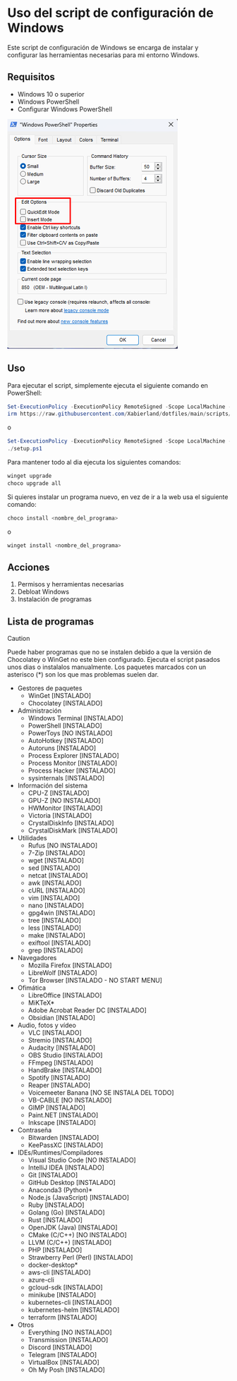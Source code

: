 # Uso del script de configuración de Windows

Este script de configuración de Windows se encarga de instalar y configurar las herramientas necesarias para mi entorno Windows.

## Requisitos

- Windows 10 o superior
- Windows PowerShell
- Configurar Windows PowerShell

![PowerShell](.img/image.png)

## Uso

Para ejecutar el script, simplemente ejecuta el siguiente comando en PowerShell:

```powershell
Set-ExecutionPolicy -ExecutionPolicy RemoteSigned -Scope LocalMachine -Force
irm https://raw.githubusercontent.com/Xabierland/dotfiles/main/scripts/windows/setup.ps1 | iex

```

o

```powershell
Set-ExecutionPolicy -ExecutionPolicy RemoteSigned -Scope LocalMachine -Force
./setup.ps1

```

Para mantener todo al dia ejecuta los siguientes comandos:

```powershell
winget upgrade
choco upgrade all

```

Si quieres instalar un programa nuevo, en vez de ir a la web usa el siguiente comando:

```powershell
choco install <nombre_del_programa>

```

o

```powershell
winget install <nombre_del_programa>

```

## Acciones

1. Permisos y herramientas necesarias
2. Debloat Windows
3. Instalación de programas

## Lista de programas

> [!Caution]
> Puede haber programas que no se instalen debido a que la versión de Chocolatey o WinGet no este bien configurado. Ejecuta el script pasados unos dias o instalalos manualmente. Los paquetes marcados con un asterisco (*) son los que mas problemas suelen dar.

- Gestores de paquetes
  - WinGet [INSTALADO]
  - Chocolatey [INSTALADO]
- Administración
  - Windows Terminal [INSTALADO]
  - PowerShell [INSTALADO]
  - PowerToys [NO INSTALADO]
  - AutoHotkey [INSTALADO]
  - Autoruns [INSTALADO]
  - Process Explorer [INSTALADO]
  - Process Monitor [INSTALADO]
  - Process Hacker [INSTALADO]
  - sysinternals [INSTALADO]
- Información del sistema
  - CPU-Z [INSTALADO]
  - GPU-Z [NO INSTALADO]
  - HWMonitor [INSTALADO]
  - Victoria [INSTALADO]
  - CrystalDiskInfo [INSTALADO]
  - CrystalDiskMark [INSTALADO]
- Utilidades
  - Rufus [NO INSTALADO]
  - 7-Zip [INSTALADO]
  - wget [INSTALADO]
  - sed [INSTALADO]
  - netcat [INSTALADO]
  - awk [INSTALADO]
  - cURL [INSTALADO]
  - vim [INSTALADO]
  - nano [INSTALADO]
  - gpg4win [INSTALADO]
  - tree [INSTALADO]
  - less [INSTALADO]
  - make [INSTALADO]
  - exiftool [INSTALADO]
  - grep [INSTALADO]
- Navegadores
  - Mozilla Firefox [INSTALADO]
  - LibreWolf [INSTALADO]
  - Tor Browser [INSTALADO - NO START MENU]
- Ofimática
  - LibreOffice [INSTALADO]
  - MiKTeX*
  - Adobe Acrobat Reader DC [INSTALADO]
  - Obsidian [INSTALADO]
- Audio, fotos y vídeo
  - VLC [INSTALADO]
  - Stremio [INSTALADO]
  - Audacity [INSTALADO]
  - OBS Studio [INSTALADO]
  - FFmpeg [INSTALADO]
  - HandBrake [INSTALADO]
  - Spotify [INSTALADO]
  - Reaper [INSTALADO]
  - Voicemeeter Banana [NO SE INSTALA DEL TODO]
  - VB-CABLE [NO INSTALADO]
  - GIMP [INSTALADO]
  - Paint.NET [INSTALADO]
  - Inkscape [INSTALADO]
- Contraseña
  - Bitwarden [INSTALADO]
  - KeePassXC [INSTALADO]
- IDEs/Runtimes/Compiladores
  - Visual Studio Code [NO INSTALADO]
  - IntelliJ IDEA [INSTALADO]
  - Git [INSTALADO]
  - GitHub Desktop [INSTALADO]
  - Anaconda3 (Python)*
  - Node.js (JavaScript) [INSTALADO]
  - Ruby [INSTALADO]
  - Golang (Go) [INSTALADO]
  - Rust [INSTALADO]
  - OpenJDK (Java) [INSTALADO]
  - CMake (C/C++) [NO INSTALADO]
  - LLVM (C/C++) [INSTALADO]
  - PHP [INSTALADO]
  - Strawberry Perl (Perl) [INSTALADO]
  - docker-desktop*
  - aws-cli [INSTALADO]
  - azure-cli
  - gcloud-sdk [INSTALADO]
  - minikube [INSTALADO]
  - kubernetes-cli [INSTALADO]
  - kubernetes-helm [INSTALADO]
  - terraform [INSTALADO]
- Otros
  - Everything [NO INSTALADO]
  - Transmission [INSTALADO]
  - Discord [INSTALADO]
  - Telegram [INSTALADO]
  - VirtualBox [INSTALADO]
  - Oh My Posh [INSTALADO]
